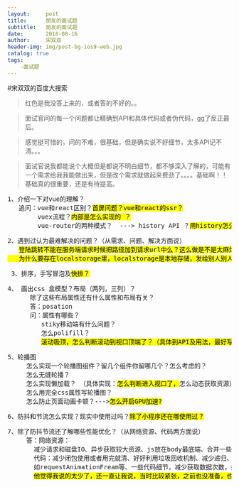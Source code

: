 ```yaml
---
layout:     post
title:      朋友的面试题
subtitle:   朋友的面试题
date:       2018-08-16
author:     宋双双
header-img: img/post-bg-ios9-web.jpg
catalog: true
tags:
    -面试题
---
```


#宋双双的百度大搜索

>红色是我没答上来的，或者答的不好的。。

>面试官问的每一个问题都让精确到API和具体代码或者伪代码，gg了反正最后。

>感觉挺可惜的，问的不难，很基础，但是确实说不好细节，太多API记不清。。。

>面试官说我都能说个大概但是都说不明白细节，都不够深入了解的，可能有一个需求给我我能做出来，但是改个需求就做起来费劲了。。。。基础啊！！基础真的很重要，还是有待提高。

<pre>
1、介绍一下对vue的理解？
   追问：vue和react区别？<mark>首屏问题？vue和react的ssr？</mark>
	    vuex流程？<mark>内部是怎么实现的 ？</mark>
	    vue-router的两种模式？  ---> history API ？<mark>用history怎么跳转？</mark>
</pre>
<pre>
2、遇到过认为最难解决的问题？（从需求、问题、解决方面说）
   <mark>登陆跳转不能在服务端请求时候把路径加到请求url中么？这么做是不是太麻烦了？
   为什么要存在localstorage里，localstorage是本地存储，发给别人别人那不就没有了吗？</mark>
</pre>

<pre>
 3、排序，手写冒泡及<mark>快排？</mark>
</pre>

<pre>
4、 画出css 盒模型？布局（两列，三列）？
      除了这些布局属性还有什么属性和布局有关？
      答：posation 
      问：属性有哪些？
         stiky移动端有什么问题？
         怎么polifill？
         <mark>滚动吸顶，怎么判断滚动到视口顶端了？（具体到API及用法，最好写出来）</mark>
</pre>
<pre>5、轮播图
     怎么实现一个轮播图组件？留几个组件你留哪几个？怎么考虑的？
     怎么无缝轮播？
     怎么实现懒加载？ （具体实现：<mark>怎么判断进入视口了，</mark>怎么动态获取资源）
     怎么用完全css属性写轮播图？
     怎么防止页面动画卡顿？---><mark>怎么开启GPU加速?</mark>
</pre>
<pre>
6、防抖和节流怎么实现？现实中使用过吗？<mark>除了小程序还在哪使用过？</mark>  
</pre>

<pre>
7、除了防抖节流还了解哪些性能优化？（从网络资源、代码两方面说） 
     答：网络资源：
       减少请求和磁盘IO、异步获取较大资源、js放在body最底端、合并一些渲染操作、减少dom操作，比如vue,react操作虚拟dom
       代码：减少闭包使用或者用完就清、好好利用垃圾回收机制、减少递归、递归一定要注意出口、一些css操作比如动画<br>       如requestAnimationFream等、一些代码细节，减少获取数据次数，如var len = arr.length。。。。
       <mark>他觉得我说的太少了，还一直让我说，当时比较紧张，之前也没准备，也想不起来太多了。。。他说好吧。。 </mark> 
</pre>       